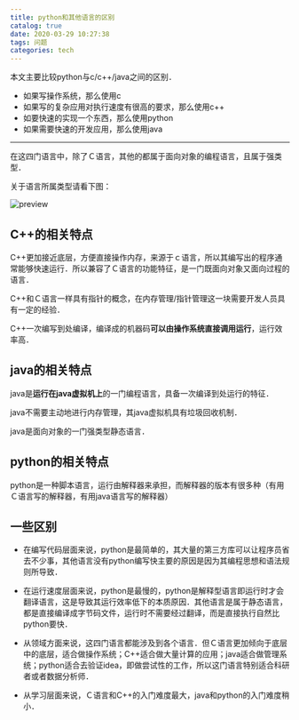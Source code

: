 ```yaml
---
title: python和其他语言的区别
catalog: true
date: 2020-03-29 10:27:38
tags: 问题
categories: tech
---
```


本文主要比较python与c/c++/java之间的区别．

- 如果写操作系统，那么使用c
- 如果写的复杂应用对执行速度有很高的要求，那么使用c++
- 如要快速的实现一个东西，那么使用python
- 如果需要快速的开发应用，那么使用java

---

在这四门语言中，除了Ｃ语言，其他的都属于面向对象的编程语言，且属于强类型．

关于语言所属类型请看下图：

![preview](https://pic4.zhimg.com/b0aeb7ffd1667b9162e5329154d43777_r.jpg)



## C++的相关特点

C++更加接近底层，方便直接操作内存，来源于ｃ语言，所以其编写出的程序通常能够快速运行．所以兼容了Ｃ语言的功能特征，是一门既面向对象又面向过程的语言．

C++和Ｃ语言一样具有指针的概念，在内存管理/指针管理这一块需要开发人员具有一定的经验．

C++一次编写到处编译，编译成的机器码**可以由操作系统直接调用运行**，运行效率高．

## java的相关特点

java是**运行在java虚拟机上**的一门编程语言，具备一次编译到处运行的特征．

java不需要主动地进行内存管理，其java虚拟机具有垃圾回收机制．

java是面向对象的一门强类型静态语言．

## python的相关特点

python是一种脚本语言，运行由解释器来承担，而解释器的版本有很多种（有用Ｃ语言写的解释器，有用java语言写的解释器）



## 一些区别

- 在编写代码层面来说，python是最简单的，其大量的第三方库可以让程序员省去不少事，其他语言没有python编写快主要的原因是因为其编程思想和语法规则所导致．

  

- 在运行速度层面来说，python是最慢的，python是解释型语言即运行时才会翻译语言，这是导致其运行效率低下的本质原因．其他语言是属于静态语言，都是直接编译成字节码文件，运行时不需要经过翻译，而是直接执行自然比python要快．

  

- 从领域方面来说，这四门语言都能涉及到各个语言．但Ｃ语言更加倾向于底层中的底层，适合做操作系统；C++适合做大量计算的应用；java适合做管理系统；python适合去验证idea，即做尝试性的工作，所以这门语言特别适合科研者或者数据分析师．

  

- 从学习层面来说，Ｃ语言和C++的入门难度最大，java和python的入门难度稍小．